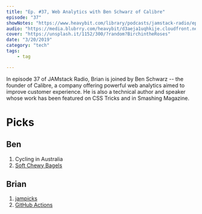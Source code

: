 ```yaml
---
title: "Ep. #37, Web Analytics with Ben Schwarz of Calibre"
episode: "37"
showNotes: "https://www.heavybit.com/library/podcasts/jamstack-radio/ep-37-web-analytics-with-ben-schwarz-of-calibre/"
audio: "https://media.blubrry.com/heavybit/d3aeja1uqhkije.cloudfront.net/podcasts/jamstack-radio/20190131-jamstack-radio-037.mp3"
cover: "https://unsplash.it/1152/300/?random?BirchintheRoses"
date: "3/20/2019"
category: "tech"
tags:
    - tag

---
```


In episode 37 of JAMstack Radio, Brian is joined by Ben Schwarz -- the founder of Calibre, a company offering powerful web analytics aimed to improve customer experience. He is also a technical author and speaker whose work has been featured on CSS Tricks and in Smashing Magazine.


# Picks

## Ben

1. Cycling in Australia
1. [Soft Chewy Bagels](https://www.chefsteps.com/activities/soft-chewy-bagels-from-scratch)


## Brian

1. [jampicks](https://jampicks.netlify.com)
1. [GitHub Actions](https://github.com/features/actions)


